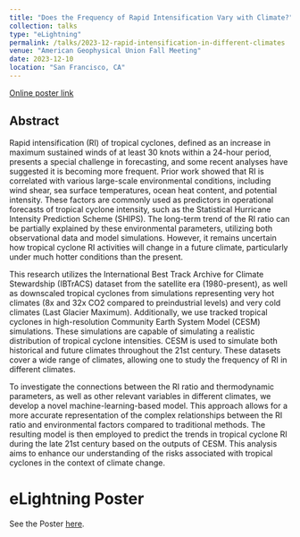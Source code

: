 ```yaml
---
title: "Does the Frequency of Rapid Intensification Vary with Climate?"
collection: talks
type: "eLightning"
permalink: /talks/2023-12-rapid-intensification-in-different-climates
venue: "American Geophysical Union Fall Meeting"
date: 2023-12-10
location: "San Francisco, CA"
---
```


[Online poster link](https://agu23.ipostersessions.com/default.aspx?s=40-34-77-EB-42-49-FC-BE-CE-37-EF-B0-DA-FA-D9-7E&guestview=true)

## Abstract

Rapid intensification (RI) of tropical cyclones, defined as an increase in maximum sustained winds of at least 30 knots within a 24-hour period, presents a special challenge in forecasting, and some recent analyses have suggested it is becoming more frequent. Prior work showed that RI is correlated with various large-scale environmental conditions, including wind shear, sea surface temperatures, ocean heat content, and potential intensity. These factors are commonly used as predictors in operational forecasts of tropical cyclone intensity, such as the Statistical Hurricane Intensity Prediction Scheme (SHIPS). The long-term trend of the RI ratio can be partially explained by these environmental parameters, utilizing both observational data and model simulations. However, it remains uncertain how tropical cyclone RI activities will change in a future climate, particularly under much hotter conditions than the present.

This research utilizes the International Best Track Archive for Climate Stewardship (IBTrACS) dataset from the satellite era (1980-present), as well as downscaled tropical cyclones from simulations representing very hot climates (8x and 32x CO2 compared to preindustrial levels) and very cold climates (Last Glacier Maximum). Additionally, we use tracked tropical cyclones in high-resolution Community Earth System Model (CESM) simulations. These simulations are capable of simulating a realistic distribution of tropical cyclone intensities. CESM is used to simulate both historical and future climates throughout the 21st century. These datasets cover a wide range of climates, allowing one to study the frequency of RI in different climates.

To investigate the connections between the RI ratio and thermodynamic parameters, as well as other relevant variables in different climates, we develop a novel machine-learning-based model. This approach allows for a more accurate representation of the complex relationships between the RI ratio and environmental factors compared to traditional methods. The resulting model is then employed to predict the trends in tropical cyclone RI during the late 21st century based on the outputs of CESM. This analysis aims to enhance our understanding of the risks associated with tropical cyclones in the context of climate change.

# eLightning Poster

See the Poster [here](https://agu23.ipostersessions.com/default.aspx?s=40-34-77-EB-42-49-FC-BE-CE-37-EF-B0-DA-FA-D9-7E&guestview=true).
